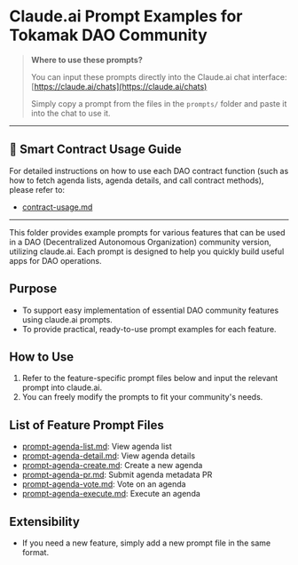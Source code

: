 # Claude.ai Prompt Examples for Tokamak DAO Community

> **Where to use these prompts?**
>
> You can input these prompts directly into the Claude.ai chat interface:
> [https://claude.ai/chats](https://claude.ai/chats)
>
> Simply copy a prompt from the files in the `prompts/` folder and paste it into the chat to use it.

---

## 📄 Smart Contract Usage Guide

For detailed instructions on how to use each DAO contract function (such as how to fetch agenda lists, agenda details, and call contract methods), please refer to:

- [contract-usage.md](./contract-usage.md)

---

This folder provides example prompts for various features that can be used in a DAO (Decentralized Autonomous Organization) community version, utilizing claude.ai. Each prompt is designed to help you quickly build useful apps for DAO operations.

## Purpose
- To support easy implementation of essential DAO community features using claude.ai prompts.
- To provide practical, ready-to-use prompt examples for each feature.

## How to Use
1. Refer to the feature-specific prompt files below and input the relevant prompt into claude.ai.
2. You can freely modify the prompts to fit your community's needs.

## List of Feature Prompt Files
- [prompt-agenda-list.md](prompts/prompt-agenda-list.md): View agenda list
- [prompt-agenda-detail.md](prompts/prompt-agenda-detail.md): View agenda details
- [prompt-agenda-create.md](prompts/prompt-agenda-create.md): Create a new agenda
- [prompt-agenda-pr.md](prompts/prompt-agenda-pr.md): Submit agenda metadata PR
- [prompt-agenda-vote.md](prompts/prompt-agenda-vote.md): Vote on an agenda
- [prompt-agenda-execute.md](prompts/prompt-agenda-execute.md): Execute an agenda

## Extensibility
- If you need a new feature, simply add a new prompt file in the same format.